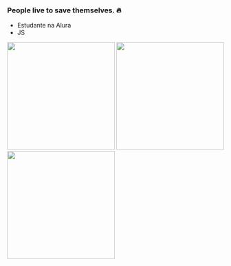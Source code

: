 ### People live to save themselves. 🔥

- Estudante na Alura
- JS

<img src="https://media.tenor.com/a-eUju1D4L4AAAAi/dazai-osamu-bungo-stray-dogs.gif" width="250" height="250"/> <img src="https://media1.tenor.com/m/frXeH6C0TQ0AAAAC/goodnight-good-morning.gif" width="250" height="250"/> <img src="https://media1.tenor.com/m/eupFacd5WUgAAAAd/chuuya-soukoku.gif" width="250" height="250"/>

